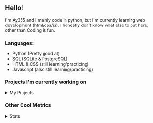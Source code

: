 ## Hello!


I'm Ay355 and I mainly code in python, but I'm currently learning web development (html/css/js). I honestly don't know what else to put here, other than Coding is fun.


### Languages:
 - Python (Pretty good at)
 - SQL (SQLite & PostgreSQL)
 - HTML & CSS (still learning/practicing)
 - Javascript (also still learning/practicing)

 
### Projects I'm currently working on

<details>
 <summary>My Projects</summary>
<br>
 
[Standle](https://discord.com/oauth2/authorize?client_id=810345494223781899&scope=bot&permissions=8)
 - A multipurpose discord bot for your discord server. Has useful and fun commands for you to mess around with. Made with [discord.py](https://www.github.com/Rapptz/discord.py).

[RoboAy355](https://github.com/Ay-355/RoboAy355)
 - A personal discord bot that I use for random things.

[Asyncdictionary](https://github.com/Ay-355/asyncdictionary)
 - An async wrapper for a dictionary API. See the README for more info.

 
That's pretty much it, other stuff is closed-source cause I'm spending most of my time learning.
 
</details>


### Other Cool Metrics


<details>
<summary>Stats</summary>
<br>
 
<a href="https://github.com/Ay-355">
 <img align="center" src="https://github-readme-stats.vercel.app/api?username=Ay-355&theme=tokyonight&show_icons=true&count_private=true&hide_border=true" />
</a><a href="https://github.com/Ay-355">
  <img align="center" src="https://github-readme-stats.vercel.app/api/top-langs/?username=Ay-355&hide=toml,yaml,cmake&layout=compact&langs_count=8&theme=tokyonight&hide_border=true" />
</a>

 
&nbsp; <!-- Space character to put some space between the different stat types. -->

 
<!--START_SECTION:waka-->
**🐱 My Github Data** 

> 🏆 315 Contributions in the Year 2021
 > 
> 📦 1.2 kB Used in Github's Storage 
 > 
> 🚫 Not Opted to Hire
 > 
> 📜 8 Public Repositories 
 > 
> 🔑 2 Private Repositories  
 > 
**I'm a Night 🦉** 

```text
🌞 Morning    4 commits      ░░░░░░░░░░░░░░░░░░░░░░░░░   2.04% 
🌆 Daytime    82 commits     ██████████░░░░░░░░░░░░░░░   41.84% 
🌃 Evening    98 commits     ████████████░░░░░░░░░░░░░   50.0% 
🌙 Night      12 commits     █░░░░░░░░░░░░░░░░░░░░░░░░   6.12%

```
📅 **I'm Most Productive on Thursday** 

```text
Monday       29 commits     ███░░░░░░░░░░░░░░░░░░░░░░   14.8% 
Tuesday      30 commits     ███░░░░░░░░░░░░░░░░░░░░░░   15.31% 
Wednesday    19 commits     ██░░░░░░░░░░░░░░░░░░░░░░░   9.69% 
Thursday     32 commits     ████░░░░░░░░░░░░░░░░░░░░░   16.33% 
Friday       32 commits     ████░░░░░░░░░░░░░░░░░░░░░   16.33% 
Saturday     31 commits     ████░░░░░░░░░░░░░░░░░░░░░   15.82% 
Sunday       23 commits     ███░░░░░░░░░░░░░░░░░░░░░░   11.73%

```


📊 **This Week I Spent My Time On** 

```text
💬 Programming Languages: 
Python                   12 hrs 17 mins      ████████████████████████░   96.55% 
Other                    10 mins             ░░░░░░░░░░░░░░░░░░░░░░░░░   1.4% 
JSON                     9 mins              ░░░░░░░░░░░░░░░░░░░░░░░░░   1.28% 
Text                     3 mins              ░░░░░░░░░░░░░░░░░░░░░░░░░   0.45% 
YAML                     1 min               ░░░░░░░░░░░░░░░░░░░░░░░░░   0.15%

🔥 Editors: 
VS Code                  12 hrs 43 mins      █████████████████████████   100.0%

🐱‍💻 Projects: 
standle-bot              6 hrs 23 mins       ████████████░░░░░░░░░░░░░   50.14% 
RoboAy355                5 hrs 12 mins       ██████████░░░░░░░░░░░░░░░   40.88% 
connscript               47 mins             █░░░░░░░░░░░░░░░░░░░░░░░░   6.16% 
Unknown Project          10 mins             ░░░░░░░░░░░░░░░░░░░░░░░░░   1.4% 
discord.py               10 mins             ░░░░░░░░░░░░░░░░░░░░░░░░░   1.39%

💻 Operating System: 
Windows                  12 hrs 43 mins      █████████████████████████   100.0%

```

**I Mostly Code in Python** 

```text
Python                   6 repos             ██████████████████░░░░░░░   75.0% 
HTML                     1 repo              ███░░░░░░░░░░░░░░░░░░░░░░   12.5% 
C++                      1 repo              ███░░░░░░░░░░░░░░░░░░░░░░   12.5%

```



 Last Updated on 26/06/2021
<!--END_SECTION:waka-->
</details>
